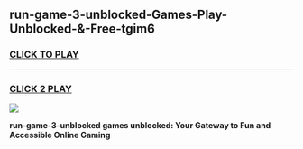 
## run-game-3-unblocked-Games-Play-Unblocked-&-Free-tgim6
<h3>
<a href="https://premium76.site?title=run-game-3-unblocked&ref=24A">CLICK TO PLAY</a></h3>
<hr>

<h3>
<a href="https://premium76.site?title=run-game-3-unblocked&ref=24A">CLICK 2 PLAY</a>
  
</h3>

<a href="https://premium76.site?title=run-game-3-unblocked&ref=24A"><img src="https://clearcache.store/games.png"></a>


**run-game-3-unblocked games unblocked: Your Gateway to Fun and Accessible Online Gaming**
